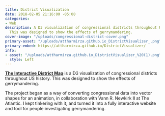 ```yaml
---
title: District Visualization
date: 2018-02-05 21:16:00 -05:00
categories:
- Web
description: A D3 visualization of congressional districts throughout US history.
  This was designed to show the effects of gerrymandering.
cover-image: "/uploads/congressional-district-cover.png"
primary-asset: "/uploads/attharmirza.github.io_DistrictVisualizer_.png"
primary-embed: https://attharmirza.github.io/DistrictVisualizer/
info:
- asset: "/uploads/attharmirza.github.io_DistrictVisualizer_%20(1).png"
  style: Left
---
```


[**The Interactive District Map**](https://attharmirza.github.io/DistrictVisualizer/) is a D3 visualization of congressional districts throughout US history. This was designed to show the effects of gerrymandering.

The project began as a way of converting congressional data into vector shapes for an animation, in collaboration with Vann R. Newkirk II at The Atlantic. I kept tinkering with it, and turned it into a fully interactive website and tool for people investigating gerrymandering.